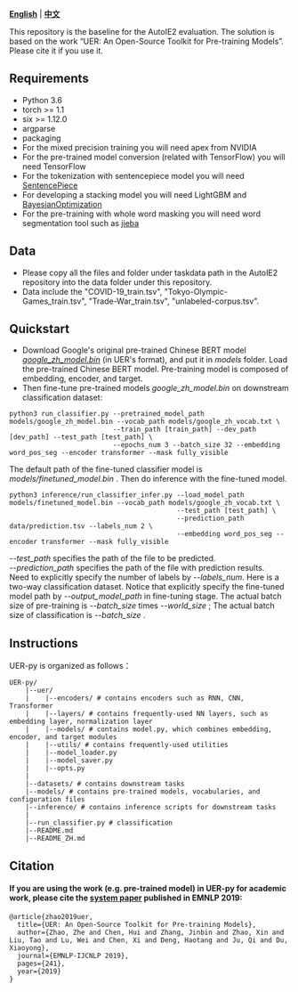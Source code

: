[**English**](https://github.com/IIGROUP/AutoIE2/baseline) | [**中文**](https://github.com/IIGROUP/AutoIE2/baseline/README_ZH.md)

This repository is the baseline for the AutoIE2 evaluation. The solution is based on the work “UER: An Open-Source Toolkit for Pre-training Models”. Please cite it if you use it. 

## Requirements
* Python 3.6
* torch >= 1.1
* six >= 1.12.0
* argparse
* packaging
* For the mixed precision training you will need apex from NVIDIA
* For the pre-trained model conversion (related with TensorFlow) you will need TensorFlow
* For the tokenization with sentencepiece model you will need [SentencePiece](https://github.com/google/sentencepiece)
* For developing a stacking model you will need LightGBM and [BayesianOptimization](https://github.com/fmfn/BayesianOptimization)
* For the pre-training with whole word masking you will need word segmentation tool such as [jieba](https://github.com/fxsjy/jieba)

## Data
* Please copy all the files and folder under taskdata path in the AutoIE2 repository into the data folder under this repository.
* Data include the "COVID-19_train.tsv", "Tokyo-Olympic-Games_train.tsv", "Trade-War_train.tsv", "unlabeled-corpus.tsv".

## Quickstart
* Download Google's original pre-trained Chinese BERT model [*google_zh_model.bin*](https://share.weiyun.com/A1C49VPb) (in UER's format), and put it in *models* folder. Load the pre-trained Chinese BERT model. Pre-training model is composed of embedding, encoder, and target.
* Then fine-tune pre-trained models *google_zh_model.bin* on downstream classification dataset:
```
python3 run_classifier.py --pretrained_model_path models/google_zh_model.bin --vocab_path models/google_zh_vocab.txt \
                          --train_path [train_path] --dev_path [dev_path] --test_path [test_path] \
                          --epochs_num 3 --batch_size 32 --embedding word_pos_seg --encoder transformer --mask fully_visible
```
The default path of the fine-tuned classifier model is *models/finetuned_model.bin* . Then do inference with the fine-tuned model. 
```
python3 inference/run_classifier_infer.py --load_model_path models/finetuned_model.bin --vocab_path models/google_zh_vocab.txt \
                                          --test_path [test_path] \
                                          --prediction_path data/prediction.tsv --labels_num 2 \
                                          --embedding word_pos_seg --encoder transformer --mask fully_visible
```
*--test_path* specifies the path of the file to be predicted. <br>
*--prediction_path* specifies the path of the file with prediction results. <br>
Need to explicitly specify the number of labels by *--labels_num*. Here is a two-way classification dataset.
Notice that explicitly specify the fine-tuned model path by *--output_model_path* in fine-tuning stage. The actual batch size of pre-training is *--batch_size* times *--world_size* ; The actual batch size of classification is *--batch_size* . 

## Instructions
UER-py is organized as follows：
```
UER-py/
    |--uer/
    |    |--encoders/ # contains encoders such as RNN, CNN, Transformer
    |    |--layers/ # contains frequently-used NN layers, such as embedding layer, normalization layer
    |    |--models/ # contains model.py, which combines embedding, encoder, and target modules
    |    |--utils/ # contains frequently-used utilities
    |    |--model_loader.py
    |    |--model_saver.py
    |    |--opts.py
    |
    |--datasets/ # contains downstream tasks
    |--models/ # contains pre-trained models, vocabularies, and configuration files
    |--inference/ # contains inference scripts for downstream tasks
    |
    |--run_classifier.py # classification
    |--README.md
    |--README_ZH.md

```

## Citation
#### If you are using the work (e.g. pre-trained model) in UER-py for academic work, please cite the [system paper](https://arxiv.org/pdf/1909.05658.pdf) published in EMNLP 2019:
```
@article{zhao2019uer,
  title={UER: An Open-Source Toolkit for Pre-training Models},
  author={Zhao, Zhe and Chen, Hui and Zhang, Jinbin and Zhao, Xin and Liu, Tao and Lu, Wei and Chen, Xi and Deng, Haotang and Ju, Qi and Du, Xiaoyong},
  journal={EMNLP-IJCNLP 2019},
  pages={241},
  year={2019}
}
```